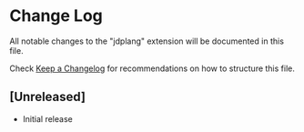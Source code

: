 # Change Log

All notable changes to the "jdplang" extension will be documented in this file.

Check [Keep a Changelog](http://keepachangelog.com/) for recommendations on how to structure this file.

## [Unreleased]

- Initial release